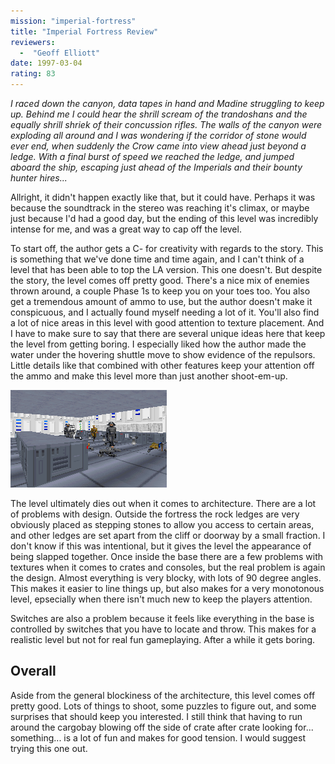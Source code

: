 ```yaml
---
mission: "imperial-fortress"
title: "Imperial Fortress Review"
reviewers: 
  -  "Geoff Elliott"
date: 1997-03-04
rating: 83
---
```


*I raced down the canyon, data tapes in hand and Madine struggling to keep up. Behind me I could hear the shrill scream of the trandoshans and the equally shrill shriek of their concussion rifles. The walls of the canyon were exploding all around and I was wondering if the corridor of stone would ever end, when suddenly the Crow came into view ahead just beyond a ledge. With a final burst of speed we reached the ledge, and jumped aboard the ship, escaping just ahead of the Imperials and their bounty hunter hires...*

Allright, it didn't happen exactly like that, but it could have. Perhaps it was because the soundtrack in the stereo was reaching it's climax, or maybe just because I'd had a good day, but the ending of this level was incredibly intense for me, and was a great way to cap off the level.

To start off, the author gets a C- for creativity with regards to the story. This is something that we've done time and time again, and I can't think of a level that has been able to top the LA version. This one doesn't. But despite the story, the level comes off pretty good. There's a nice mix of enemies thrown around, a couple Phase 1s to keep you on your toes too. You also get a tremendous amount of ammo to use, but the author doesn't make it conspicuous, and I actually found myself needing a lot of it. You'll also find a lot of nice areas in this level with good attention to texture placement. And I have to make sure to say that there are several unique ideas here that keep the level from getting boring. I especially liked how the author made the water under the hovering shuttle move to show evidence of the repulsors. Little details like that combined with other features keep your attention off the ammo and make this level more than just another shoot-em-up.

![Imperial Fortress screenshot](./fortress.png "An example of a typical room. There's some detail to keep each room alive, but they're all pretty blocky.")

The level ultimately dies out when it comes to architecture. There are a lot of problems with design. Outside the fortress the rock ledges are very obviously placed as stepping stones to allow you access to certain areas, and other ledges are set apart from the cliff or doorway by a small fraction. I don't know if this was intentional, but it gives the level the appearance of being slapped together. Once inside the base there are a few problems with textures when it comes to crates and consoles, but the real problem is again the design. Almost everything is very blocky, with lots of 90 degree angles. This makes it easier to line things up, but also makes for a very monotonous level, epsecially when there isn't much new to keep the players attention.

Switches are also a problem because it feels like everything in the base is controlled by switches that you have to locate and throw. This makes for a realistic level but not for real fun gameplaying. After a while it gets boring.

## Overall

Aside from the general blockiness of the architecture, this level comes off pretty good. Lots of things to shoot, some puzzles to figure out, and some surprises that should keep you interested. I still think that having to run around the cargobay blowing off the side of crate after crate looking for... something... is a lot of fun and makes for good tension. I would suggest trying this one out.
